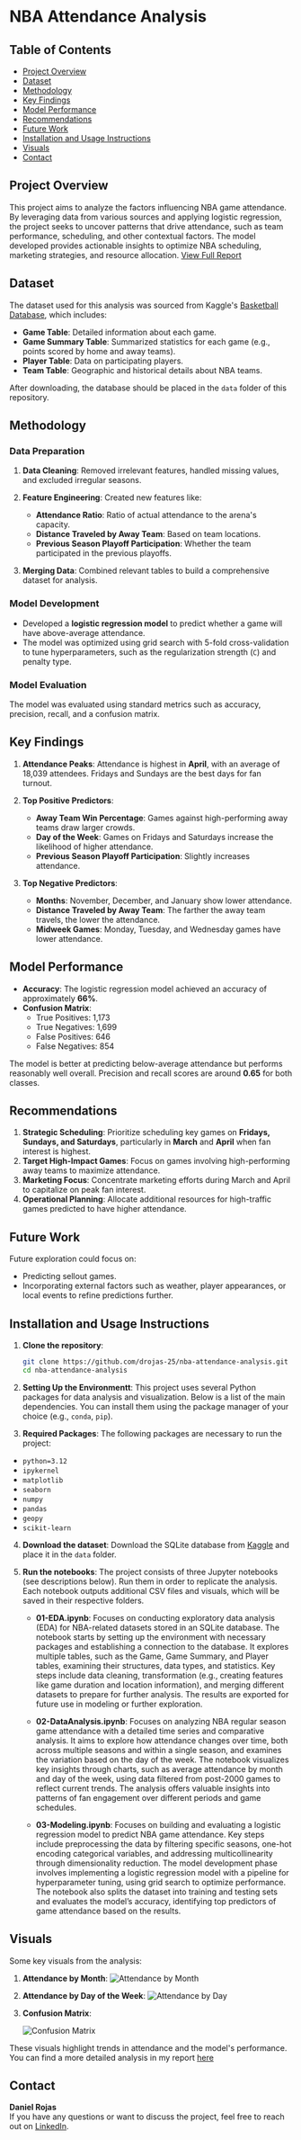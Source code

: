 # NBA Attendance Analysis

## Table of Contents
- [Project Overview](#project-overview)
- [Dataset](#dataset)
- [Methodology](#methodology)
- [Key Findings](#key-findings)
- [Model Performance](#model-performance)
- [Recommendations](#recommendations)
- [Future Work](#future-work)
- [Installation and Usage Instructions](#installation-and-usage-instructions)
- [Visuals](#visuals)
- [Contact](#contact)

## Project Overview
This project aims to analyze the factors influencing NBA game attendance. By leveraging data from various sources and applying logistic regression, the project seeks to uncover patterns that drive attendance, such as team performance, scheduling, and other contextual factors. The model developed provides actionable insights to optimize NBA scheduling, marketing strategies, and resource allocation. [View Full Report](PDFs/NBA-AnalysisReport.pdf)

## Dataset
The dataset used for this analysis was sourced from Kaggle's [Basketball Database](https://www.kaggle.com/datasets/wyattowalsh/basketball), which includes:
- **Game Table**: Detailed information about each game.
- **Game Summary Table**: Summarized statistics for each game (e.g., points scored by home and away teams).
- **Player Table**: Data on participating players.
- **Team Table**: Geographic and historical details about NBA teams.

After downloading, the database should be placed in the `data` folder of this repository.

## Methodology
### Data Preparation
1. **Data Cleaning**: Removed irrelevant features, handled missing values, and excluded irregular seasons.
2. **Feature Engineering**: Created new features like:
   - **Attendance Ratio**: Ratio of actual attendance to the arena's capacity.
   - **Distance Traveled by Away Team**: Based on team locations.
   - **Previous Season Playoff Participation**: Whether the team participated in the previous playoffs.
   
3. **Merging Data**: Combined relevant tables to build a comprehensive dataset for analysis.

### Model Development
- Developed a **logistic regression model** to predict whether a game will have above-average attendance.
- The model was optimized using grid search with 5-fold cross-validation to tune hyperparameters, such as the regularization strength (`C`) and penalty type.
  
### Model Evaluation
The model was evaluated using standard metrics such as accuracy, precision, recall, and a confusion matrix.

## Key Findings
1. **Attendance Peaks**: Attendance is highest in **April**, with an average of 18,039 attendees. Fridays and Sundays are the best days for fan turnout.
2. **Top Positive Predictors**:
   - **Away Team Win Percentage**: Games against high-performing away teams draw larger crowds.
   - **Day of the Week**: Games on Fridays and Saturdays increase the likelihood of higher attendance.
   - **Previous Season Playoff Participation**: Slightly increases attendance.
   
3. **Top Negative Predictors**:
   - **Months**: November, December, and January show lower attendance.
   - **Distance Traveled by Away Team**: The farther the away team travels, the lower the attendance.
   - **Midweek Games**: Monday, Tuesday, and Wednesday games have lower attendance.

## Model Performance
- **Accuracy**: The logistic regression model achieved an accuracy of approximately **66%**.
- **Confusion Matrix**:
    - True Positives: 1,173
    - True Negatives: 1,699
    - False Positives: 646
    - False Negatives: 854

The model is better at predicting below-average attendance but performs reasonably well overall. Precision and recall scores are around **0.65** for both classes.

## Recommendations
1. **Strategic Scheduling**: Prioritize scheduling key games on **Fridays, Sundays, and Saturdays**, particularly in **March** and **April** when fan interest is highest.
2. **Target High-Impact Games**: Focus on games involving high-performing away teams to maximize attendance.
3. **Marketing Focus**: Concentrate marketing efforts during March and April to capitalize on peak fan interest.
4. **Operational Planning**: Allocate additional resources for high-traffic games predicted to have higher attendance.

## Future Work
Future exploration could focus on:
- Predicting sellout games.
- Incorporating external factors such as weather, player appearances, or local events to refine predictions further.

## Installation and Usage Instructions
1. **Clone the repository**:
   ```bash
   git clone https://github.com/drojas-25/nba-attendance-analysis.git
   cd nba-attendance-analysis
   ```

2. **Setting Up the Environmentt**:
This project uses several Python packages for data analysis and visualization. Below is a list of the main dependencies. You can install them using the package manager of your choice (e.g., `conda`, `pip`).

3. **Required Packages**:
The following packages are necessary to run the project:

- `python=3.12`
- `ipykernel`
- `matplotlib`
- `seaborn`
- `numpy`
- `pandas`
- `geopy`
- `scikit-learn`

4. **Download the dataset**:
   Download the SQLite database from [Kaggle](https://www.kaggle.com/datasets/wyattowalsh/basketball) and place it in the `data` folder.

5. **Run the notebooks**:
   The project consists of three Jupyter notebooks (see descriptions below). Run them in order to replicate the analysis. Each notebook outputs additional CSV files and visuals, which will be saved in their respective folders.
   - **01-EDA.ipynb**: Focuses on conducting exploratory data analysis (EDA) for NBA-related datasets stored in an SQLite database. The notebook starts by setting up the environment with necessary packages and establishing a connection to the database. It explores multiple tables, such as the Game, Game Summary, and Player tables, examining their structures, data types, and statistics. Key steps include data cleaning, transformation (e.g., creating features like game duration and location information), and merging different datasets to prepare for further analysis. The results are exported for future use in modeling or further exploration.
   - **02-DataAnalysis.ipynb**: Focuses on analyzing NBA regular season game attendance with a detailed time series and comparative analysis. It aims to explore how attendance changes over time, both across multiple seasons and within a single season, and examines the variation based on the day of the week. The notebook visualizes key insights through charts, such as average attendance by month and day of the week, using data filtered from post-2000 games to reflect current trends. The analysis offers valuable insights into patterns of fan engagement over different periods and game schedules.

   - **03-Modeling.ipynb**: Focuses on building and evaluating a logistic regression model to predict NBA game attendance. Key steps include preprocessing the data by filtering specific seasons, one-hot encoding categorical variables, and addressing multicollinearity through dimensionality reduction. The model development phase involves implementing a logistic regression model with a pipeline for hyperparameter tuning, using grid search to optimize performance. The notebook also splits the dataset into training and testing sets and evaluates the model’s accuracy, identifying top predictors of game attendance based on the results.


## Visuals
Some key visuals from the analysis:

1. **Attendance by Month**:
   ![Attendance by Month](Visuals/attendance_per_month.png)
   
2. **Attendance by Day of the Week**:
   ![Attendance by Day](Visuals/attendance_by_day.png)
   
3. **Confusion Matrix**:
   
   ![Confusion Matrix](Visuals/confusion_matrix.png)
   
These visuals highlight trends in attendance and the model's performance.
You can find a more detailed analysis in my report [here](PDFs/NBA-AnalysisReport.pdf)

## Contact
**Daniel Rojas**  
If you have any questions or want to discuss the project, feel free to reach out on [LinkedIn](https://www.linkedin.com/in/danielrojas25/).
